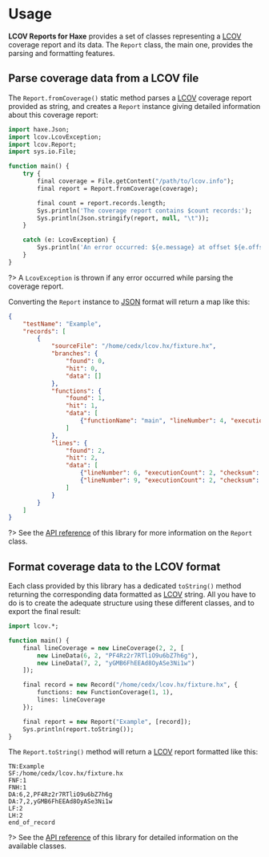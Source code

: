 # Usage
**LCOV Reports for Haxe** provides a set of classes representing a [LCOV](http://ltp.sourceforge.net/coverage/lcov.php) coverage report and its data.
The `Report` class, the main one, provides the parsing and formatting features.

## Parse coverage data from a LCOV file
The `Report.fromCoverage()` static method parses a [LCOV](http://ltp.sourceforge.net/coverage/lcov.php) coverage report provided as string, and creates a `Report` instance giving detailed information about this coverage report:

```haxe
import haxe.Json;
import lcov.LcovException;
import lcov.Report;
import sys.io.File;

function main() {
	try {
		final coverage = File.getContent("/path/to/lcov.info");
		final report = Report.fromCoverage(coverage);

		final count = report.records.length;
		Sys.println('The coverage report contains $count records:');
		Sys.println(Json.stringify(report, null, "\t"));
	}

	catch (e: LcovException) {
		Sys.println('An error occurred: ${e.message} at offset ${e.offset}.');
	}
}
```

?> A `LcovException` is thrown if any error occurred while parsing the coverage report.

Converting the `Report` instance to [JSON](https://www.json.org) format will return a map like this:

```json
{
	"testName": "Example",
	"records": [
		{
			"sourceFile": "/home/cedx/lcov.hx/fixture.hx",
			"branches": {
				"found": 0,
				"hit": 0,
				"data": []
			},
			"functions": {
				"found": 1,
				"hit": 1,
				"data": [
					{"functionName": "main", "lineNumber": 4, "executionCount": 2}
				]
			},
			"lines": {
				"found": 2,
				"hit": 2,
				"data": [
					{"lineNumber": 6, "executionCount": 2, "checksum": "PF4Rz2r7RTliO9u6bZ7h6g"},
					{"lineNumber": 9, "executionCount": 2, "checksum": "y7GE3Y4FyXCeXcrtqgSVzw"}
				]
			}
		}
	]
}
```

?> See the [API reference](https://cedx.github.io/lcov.hx/api) of this library for more information on the `Report` class.

## Format coverage data to the LCOV format
Each class provided by this library has a dedicated `toString()` method returning the corresponding data formatted as [LCOV](http://ltp.sourceforge.net/coverage/lcov.php) string.
All you have to do is to create the adequate structure using these different classes, and to export the final result:

```haxe
import lcov.*;

function main() {
	final lineCoverage = new LineCoverage(2, 2, [
		new LineData(6, 2, "PF4Rz2r7RTliO9u6bZ7h6g"),
		new LineData(7, 2, "yGMB6FhEEAd8OyASe3Ni1w")
	]);

	final record = new Record("/home/cedx/lcov.hx/fixture.hx", {
		functions: new FunctionCoverage(1, 1),
		lines: lineCoverage
	});

	final report = new Report("Example", [record]);
	Sys.println(report.toString());
}
```

The `Report.toString()` method will return a [LCOV](http://ltp.sourceforge.net/coverage/lcov.php) report formatted like this:

```lcov
TN:Example
SF:/home/cedx/lcov.hx/fixture.hx
FNF:1
FNH:1
DA:6,2,PF4Rz2r7RTliO9u6bZ7h6g
DA:7,2,yGMB6FhEEAd8OyASe3Ni1w
LF:2
LH:2
end_of_record
```

?> See the [API reference](https://cedx.github.io/lcov.hx/api) of this library for detailed information on the available classes.
